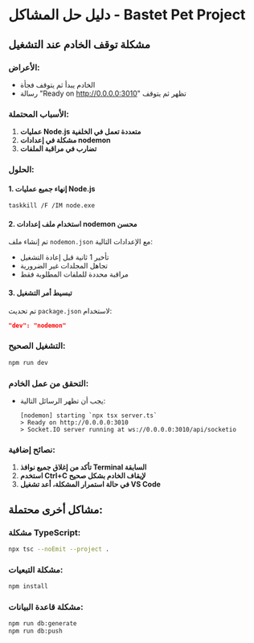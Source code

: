 # دليل حل المشاكل - Bastet Pet Project

## مشكلة توقف الخادم عند التشغيل

### الأعراض:
- الخادم يبدأ ثم يتوقف فجأة
- رسالة "Ready on http://0.0.0.0:3010" تظهر ثم يتوقف

### الأسباب المحتملة:
1. **عمليات Node.js متعددة تعمل في الخلفية**
2. **مشكلة في إعدادات nodemon**
3. **تضارب في مراقبة الملفات**

### الحلول:

#### 1. إنهاء جميع عمليات Node.js
```bash
taskkill /F /IM node.exe
```

#### 2. استخدام ملف إعدادات nodemon محسن
تم إنشاء ملف `nodemon.json` مع الإعدادات التالية:
- تأخير 1 ثانية قبل إعادة التشغيل
- تجاهل المجلدات غير الضرورية
- مراقبة محددة للملفات المطلوبة فقط

#### 3. تبسيط أمر التشغيل
تم تحديث `package.json` لاستخدام:
```json
"dev": "nodemon"
```

### التشغيل الصحيح:
```bash
npm run dev
```

### التحقق من عمل الخادم:
- يجب أن تظهر الرسائل التالية:
  ```
  [nodemon] starting `npx tsx server.ts`
  > Ready on http://0.0.0.0:3010
  > Socket.IO server running at ws://0.0.0.0:3010/api/socketio
  ```

### نصائح إضافية:
1. **تأكد من إغلاق جميع نوافذ Terminal السابقة**
2. **استخدم Ctrl+C لإيقاف الخادم بشكل صحيح**
3. **في حالة استمرار المشكلة، أعد تشغيل VS Code**

## مشاكل أخرى محتملة:

### مشكلة TypeScript:
```bash
npx tsc --noEmit --project .
```

### مشكلة التبعيات:
```bash
npm install
```

### مشكلة قاعدة البيانات:
```bash
npm run db:generate
npm run db:push
```
